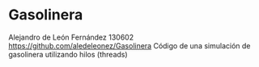# Gasolinera
Alejandro de León Fernández 130602
https://github.com/aledeleonez/Gasolinera
Código de una simulación de gasolinera utilizando hilos (threads)
